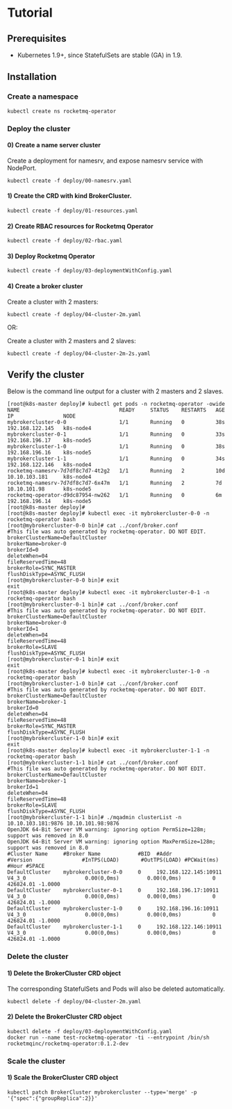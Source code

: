 # Tutorial

## Prerequisites

* Kubernetes 1.9+, since StatefulSets are stable (GA) in 1.9.

## Installation 

### Create a namespace

```
kubectl create ns rocketmq-operator

```
### Deploy the cluster

#### 0) Create a name server cluster

Create a deployment for namesrv, and expose namesrv service with NodePort.

```
kubectl create -f deploy/00-namesrv.yaml

```

#### 1) Create the CRD with kind BrokerCluster.

```
kubectl create -f deploy/01-resources.yaml

```

#### 2) Create RBAC resources for Rocketmq Operator

```
kubectl create -f deploy/02-rbac.yaml

```

#### 3) Deploy Rocketmq Operator

```
kubectl create -f deploy/03-deploymentWithConfig.yaml

```

#### 4) Create a broker cluster

Create a cluster with 2 masters:

```
kubectl create -f deploy/04-cluster-2m.yaml

```

OR:

Create a cluster with 2 masters and 2 slaves:

```
kubectl create -f deploy/04-cluster-2m-2s.yaml

```

## Verify the cluster

Below is the command line output for a cluster with 2 masters and 2 slaves.
```
[root@k8s-master deploy]# kubectl get pods -n rocketmq-operator -owide
NAME                                READY     STATUS    RESTARTS   AGE       IP                NODE
mybrokercluster-0-0                 1/1       Running   0          38s       192.168.122.145   k8s-node4
mybrokercluster-0-1                 1/1       Running   0          33s       192.168.196.17    k8s-node5
mybrokercluster-1-0                 1/1       Running   0          38s       192.168.196.16    k8s-node5
mybrokercluster-1-1                 1/1       Running   0          34s       192.168.122.146   k8s-node4
rocketmq-namesrv-7d7df8c7d7-4t2g2   1/1       Running   2          10d       10.10.103.181     k8s-node4
rocketmq-namesrv-7d7df8c7d7-6x47m   1/1       Running   2          7d        10.10.101.98      k8s-node5
rocketmq-operator-d9dc87954-nw262   1/1       Running   0          6m        192.168.196.14    k8s-node5
[root@k8s-master deploy]# 
[root@k8s-master deploy]# kubectl exec -it mybrokercluster-0-0 -n rocketmq-operator bash
[root@mybrokercluster-0-0 bin]# cat ../conf/broker.conf
#This file was auto generated by rocketmq-operator. DO NOT EDIT.
brokerClusterName=DefaultCluster
brokerName=broker-0
brokerId=0
deleteWhen=04
fileReservedTime=48
brokerRole=SYNC_MASTER
flushDiskType=ASYNC_FLUSH
[root@mybrokercluster-0-0 bin]# exit
exit
[root@k8s-master deploy]# kubectl exec -it mybrokercluster-0-1 -n rocketmq-operator bash
[root@mybrokercluster-0-1 bin]# cat ../conf/broker.conf
#This file was auto generated by rocketmq-operator. DO NOT EDIT.
brokerClusterName=DefaultCluster
brokerName=broker-0
brokerId=1
deleteWhen=04
fileReservedTime=48
brokerRole=SLAVE
flushDiskType=ASYNC_FLUSH
[root@mybrokercluster-0-1 bin]# exit
exit
[root@k8s-master deploy]# kubectl exec -it mybrokercluster-1-0 -n rocketmq-operator bash
[root@mybrokercluster-1-0 bin]# cat ../conf/broker.conf
#This file was auto generated by rocketmq-operator. DO NOT EDIT.
brokerClusterName=DefaultCluster
brokerName=broker-1
brokerId=0
deleteWhen=04
fileReservedTime=48
brokerRole=SYNC_MASTER
flushDiskType=ASYNC_FLUSH
[root@mybrokercluster-1-0 bin]# exit
exit
[root@k8s-master deploy]# kubectl exec -it mybrokercluster-1-1 -n rocketmq-operator bash
[root@mybrokercluster-1-1 bin]# cat ../conf/broker.conf                                                                                                               
#This file was auto generated by rocketmq-operator. DO NOT EDIT.
brokerClusterName=DefaultCluster
brokerName=broker-1
brokerId=1
deleteWhen=04
fileReservedTime=48
brokerRole=SLAVE
flushDiskType=ASYNC_FLUSH
[root@mybrokercluster-1-1 bin]# ./mqadmin clusterList -n 10.10.103.181:9876 10.10.101.98:9876
OpenJDK 64-Bit Server VM warning: ignoring option PermSize=128m; support was removed in 8.0
OpenJDK 64-Bit Server VM warning: ignoring option MaxPermSize=128m; support was removed in 8.0
#Cluster Name     #Broker Name            #BID  #Addr                  #Version                #InTPS(LOAD)       #OutTPS(LOAD) #PCWait(ms) #Hour #SPACE
DefaultCluster    mybrokercluster-0-0     0     192.168.122.145:10911  V4_3_0                   0.00(0,0ms)         0.00(0,0ms)          0 426824.01 -1.0000
DefaultCluster    mybrokercluster-0-1     0     192.168.196.17:10911   V4_3_0                   0.00(0,0ms)         0.00(0,0ms)          0 426824.01 -1.0000
DefaultCluster    mybrokercluster-1-0     0     192.168.196.16:10911   V4_3_0                   0.00(0,0ms)         0.00(0,0ms)          0 426824.01 -1.0000
DefaultCluster    mybrokercluster-1-1     0     192.168.122.146:10911  V4_3_0                   0.00(0,0ms)         0.00(0,0ms)          0 426824.01 -1.0000

```

### Delete the cluster

#### 1) Delete the BrokerCluster CRD object
The corresponding StatefulSets and Pods will also be deleted automatically.
```
kubectl delete -f deploy/04-cluster-2m.yaml
```

#### 2) Delete the BrokerCluster CRD object

```
kubectl delete -f deploy/03-deploymentWithConfig.yaml
docker run --name test-rocketmq-operator -ti --entrypoint /bin/sh rocketmqinc/rocketmq-operator:0.1.2-dev 
```

### Scale the cluster

#### 1) Scale the BrokerCluster CRD object
```
kubectl patch BrokerCluster mybrokercluster --type='merge' -p '{"spec":{"groupReplica":2}}'
```

